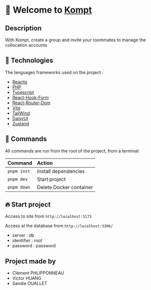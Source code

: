 # 🎉 Welcome to [Kompt](https://github.com/clementpnn/Kompt)

## Description

With Kompt, create a group and invite your roommates to manage the collocation accounts

## 🚀 Technologies

The languages frameworks used on the project :

- [Reactjs](https://fr.reactjs.org/)
- [PHP](https://www.php.net/)
- [Typescript](https://www.typescriptlang.org/)
- [React-Hook-Form](https://react-hook-form.com/)
- [React-Router-Dom](https://reactrouter.com)
- [Vite](https://vitejs.dev/)
- [TailWind](https://www.tailwindapp.com/)
- [DaisyUI](https://daisyui.com/)
- [Zustand](https://docs.pmnd.rs/zustand)

## 🧞 Commands

All commands are run from the root of the project, from a terminal:

| Command                                                           | Action                              |
| :---------------------------------------------------------------- | :---------------------------------- |
| `pnpm inst`                                                          | Install  dependencies               |
| `pnpm dev`                                                        | Start project                       |
| `pnpm down`                                                       | Delete Docker container                             |

## 🔥 Start project
 
Access to site from `http://localhost:5173`

Access at the database from `http://localhost:3306/`
- server : db
- identifier : root
- password : password

## Project made by

- Clément PHLIPPONNEAU
- Victor HUANG
- Sandie OUALLET